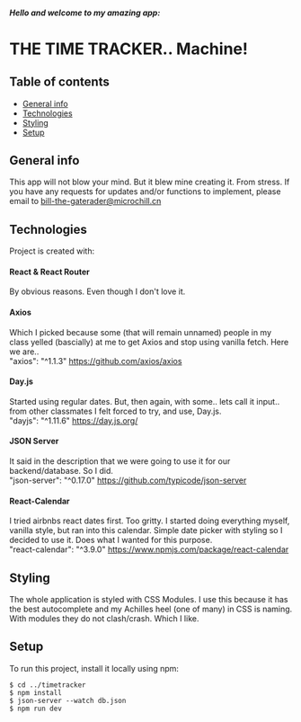 ##### Hello and welcome to my amazing app:

# THE TIME TRACKER.. Machine!

## Table of contents
* [General info](#general-info)
* [Technologies](#technologies)
* [Styling](#styling)
* [Setup](#setup)


## General info
This app will not blow your mind. But it blew mine creating it. From stress.
 If you have any requests for updates and/or functions to implement, please email to 
 bill-the-gaterader@microchill.cn

## Technologies
Project is created with:

#### React & React Router  
By obvious reasons. Even though I don't love it.

#### Axios  
Which I picked because some (that will remain unnamed) people in my class yelled (bascially) at me to get Axios and stop using vanilla fetch.
Here we are..  
"axios": "^1.1.3" https://github.com/axios/axios

#### Day.js  
Started using regular dates. But, then again, with some.. lets call it input.. from other classmates I felt forced to try, and use, Day.js.  
"dayjs": "^1.11.6" https://day.js.org/

#### JSON Server  
It said in the description that we were going to use it for our backend/database. So I did.   
"json-server": "^0.17.0" https://github.com/typicode/json-server

#### React-Calendar  
I tried airbnbs react dates first. Too gritty. I started doing everything myself, vanilla style, but ran into this calendar. 
Simple date picker with styling so I decided to use it. Does what I wanted for this purpose.  
"react-calendar": "^3.9.0" https://www.npmjs.com/package/react-calendar


## Styling
The whole application is styled with CSS Modules. I use this because it has the best autocomplete and my Achilles heel (one of many) in CSS is naming. With modules they do not clash/crash. Which I like.

## Setup 
To run this project, install it locally using npm:

```
$ cd ../timetracker
$ npm install
$ json-server --watch db.json
$ npm run dev
```
